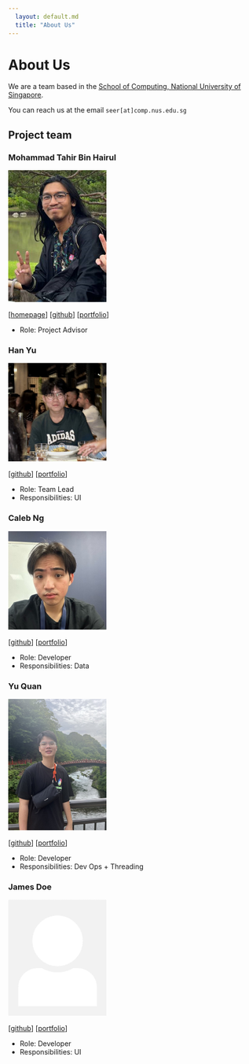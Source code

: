 ```yaml
---
  layout: default.md
  title: "About Us"
---
```


# About Us

We are a team based in the [School of Computing, National University of Singapore](http://www.comp.nus.edu.sg).

You can reach us at the email `seer[at]comp.nus.edu.sg`

## Project team

### Mohammad Tahir Bin Hairul

<img src="images/meowloid.png" width="200px">

[[homepage](http://www.comp.nus.edu.sg/~damithch)]
[[github](https://github.com/meowloid)]
[[portfolio](team/johndoe.md)]

* Role: Project Advisor

### Han Yu

<img src="images/xhamyo.png" width="200px">

[[github](http://github.com/xhamyo)]
[[portfolio](team/xhamyo.md)]

* Role: Team Lead
* Responsibilities: UI

### Caleb Ng

<img src="images/calebyyy.png" width="200px">

[[github](http://github.com/calebyyy)] [[portfolio](team/calebng.md)]

* Role: Developer
* Responsibilities: Data

### Yu Quan

<img src="images/limyuquan.png" width="200px">

[[github](http://github.com/limyuquan)]
[[portfolio](team/limyuquan.md)]

* Role: Developer
* Responsibilities: Dev Ops + Threading

### James Doe

<img src="images/johndoe.png" width="200px">

[[github](http://github.com/johndoe)]
[[portfolio](team/johndoe.md)]

* Role: Developer
* Responsibilities: UI

